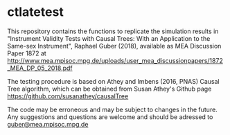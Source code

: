 # ctlatetest
This repository contains the functions to replicate the simulation results in "Instrument Validity Tests with Causal Trees: With an Application to the Same-sex Instrument", Raphael Guber (2018), available as MEA Discussion Paper 1872 at http://www.mea.mpisoc.mpg.de/uploads/user_mea_discussionpapers/1872_MEA_DP_05_2018.pdf

The testing procedure is based on Athey and Imbens (2016, PNAS) Causal Tree algorithm, which can be obtained from Susan Athey's Github page https://github.com/susanathey/causalTree

The code may be erroneous and may be subject to changes in the future. Any suggestions and questions are welcome and should be adressed to guber@mea.mpisoc.mpg.de
